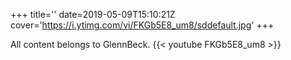 +++
title=''
date=2019-05-09T15:10:21Z
cover='https://i.ytimg.com/vi/FKGb5E8_um8/sddefault.jpg'
+++

All content belongs to GlennBeck.
{{< youtube FKGb5E8_um8 >}}
